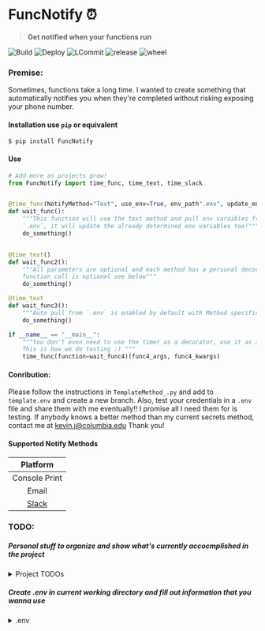 # FuncNotify ⏰ 
> **Get notified when your functions run**

![Build](https://img.shields.io/github/workflow/status/kevinfjiang/FuncNotify/CI?label=CI) ![Deploy](https://img.shields.io/github/workflow/status/kevinfjiang/FuncNotify/CD?label=CD)
 ![LCommit](https://img.shields.io/github/last-commit/kevinfjiang/FuncNotify) ![release](https://img.shields.io/github/v/release/kevinfjiang/FuncNotify?include_prereleases)
![wheel](https://img.shields.io/pypi/wheel/FuncNotify)
### **Premise:**

Sometimes, functions take a long time. I wanted to create something that automatically notifies you when they're completed without risking exposing your phone number.

#### Installation use `pip` or equivalent
```$ pip install FuncNotify```

#### Use
```python
# Add more as projects grow!
from FuncNotify import time_func, time_text, time_slack


@time_func(NotifyMethod="Text", use_env=True, env_path".env", update_env=True, cellphone="8001234567")
def wait_func():
    """This function will use the text method and pull env varaibles from
    `.env`, it will update the already determined env variables too!"""
    do_something()


@time_text()
def wait_func2():
    """All parameters are optional and each method has a personal decorator, even the 
    function call is optional see below"""
    do_something()

@time_text
def wait_func3():
    """Auto pull from `.env` is enabled by default with Method specific time decorators"""
    do_something()

if __name__ == "__main__":
    """You don't even need to use the timer as a decorator, use it as a normal function
    This is how we do testing :) """
    time_func(function=wait_func4)(func4_args, func4_kwargs)
```

#### Conribution:
Please follow the instructions in ```TemplateMethod_.py``` and add to ```template.env``` and create a new branch. Also, test your credentials in a `.env` file and share them with me eventually!! I promise all I need them for is testing. If anybody knows a better method than my current secrets method, contact me at kevin.j@columbia.edu Thank you!

#### Supported Notify Methods
|               Platform                |
| :-----------------------------------: |
|            Console Print              |
|            Email                      |
|        [Slack](https://slack.com/)    |

### **TODO:**
##### Personal stuff to organize and show what's currently accocmplished in the project
<details>
<summary>Project TODOs</summary>
<br>

**Admin stuff/documentation**
- [ ]  Complete ReadMe
- [x]  Remove my environment variables
- [X]  Document environment variables
- [X]  Write some tests

**Code stuff**
- [x] Add support for texts
- [x] Add support for slack
- [x] Add Default notify
- [x] Add ENV variable support
- [x] Use user email to search for slackID
- [x] Add generic decorator support
- [X] Add arguments to decorator support so you can specify keyword arguments like "(email={email}, token={token})"
- [X] Add .env support
- [X] Write Tests
- [X] Add logger support
- [X] Dropped support for 2.7, too annoying to mantain as metaclass was different
- [X] Made super easy to add to (automated imports, define the decorator at the same time).
- [X] Separate tests
- [X] GitHub action auto deploymentt
- [ ] Add Microsoft teams
- [ ] Add Some other 
</br>
</details>

##### Create .env in current working directory and fill out information that you wanna use

<details>
<summary>.env</summary>
<a href="https://raw.githubusercontent.com/kevinfjiang/FuncNotify/master/template.env">Strongly encourage copying this template</a>

</details>
